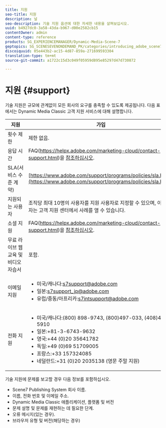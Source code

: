 ```yaml
---
title: 지원
seo-title: 지원
description: 널
seo-description: 기술 지원 옵션에 대한 자세한 내용을 살펴보십시오.
uuid: b4927dc0-3a58-43da-b967-d00e2582cb15
contentOwner: admin
content-type: reference
products: SG_EXPERIENCEMANAGER/Dynamic-Media-Scene-7
geptopics: SG_SCENESEVENONDEMAND_PK/categories/introducing_adobe_scene7
discoiquuid: 05e443b2-ac15-4d87-859a-271699593304
translation-type: tm+mt
source-git-commit: a1722c15d3c049f05959d895e85297d47d730872

---
```



# 지원 {#support}

기술 지원은 규모에 관계없이 모든 회사의 요구를 충족할 수 있도록 제공됩니다. 다음 표에서는 Dynamic Media Classic 고객 지원 서비스에 대해 설명합니다.

| 지원 | 가입 |
|--- |--- |
| 횟수 제한 | 제한 없음. |
| 응답 시간 | FAQ(https://helpx.adobe.com/marketing-cloud/contact-support.html)을 [참조하십시오](https://helpx.adobe.com/marketing-cloud/contact-support.html). |
| SLA(서비스 수준 계약) | [https://www.adobe.com/support/programs/policies/sla.html](https://www.adobe.com/support/programs/policies/sla.html). |
| 지원되는 사용자 | 조직당 최대 10명의 사용자를 지원 사용자로 지정할 수 있으며, 이 사용자는 고객 지원 센터에서 사례를 열 수 있습니다. |
| 소셜 지원 | FAQ(https://helpx.adobe.com/marketing-cloud/contact-support.html)을 [참조하십시오](https://helpx.adobe.com/marketing-cloud/contact-support.html). |
| 무료 라이브 웹 교육 및 비디오 자습서 | 포함. |
| 이메일 지원 | <ul><li>미국/캐나다:s7support@adobe.com</li> <li>일본:s7support_jp@adobe.com</li><li>유럽/중동/아프리카:s7intsupport@adobe.com</li></ul> |
| 전화 지원 | <ul><li>미국/캐나다:(800) 898-9743, (800)497-033, (408)454-5910 </li> <li>일본:+81-3-6743-9632 </li><li>영국:+44 (0)20 35641782</li><li>독일:+49 (0)69 51709005</li><li>프랑스:+33 157324085</li><li>네덜란드:+31 (0)20 2035138 (영문 주말 지원)</li></ul> |

기술 지원에 문제를 보고할 경우 다음 정보를 포함하십시오.

* Scene7 Publishing System 회사 이름.
* 이름, 전화 번호 및 이메일 주소.
* Dynamic Media Classic 애플리케이션, 플랫폼 및 버전
* 문제 설명 및 문제를 재현하는 데 필요한 단계.
* 오류 메시지(있는 경우).
* 브라우저 유형 및 버전(해당하는 경우)

